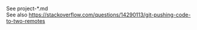 See project-*.md  
See also https://stackoverflow.com/questions/14290113/git-pushing-code-to-two-remotes
